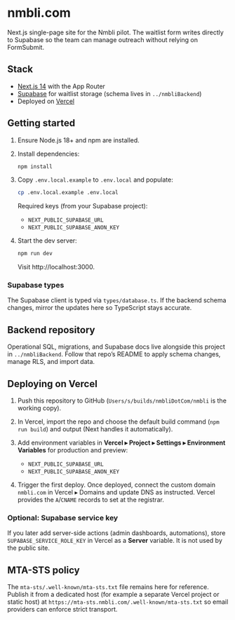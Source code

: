 # nmbli.com

Next.js single-page site for the Nmbli pilot. The waitlist form writes directly to Supabase so the
team can manage outreach without relying on FormSubmit.

## Stack

- [Next.js 14](https://nextjs.org/) with the App Router
- [Supabase](https://supabase.com/) for waitlist storage (schema lives in `../nmbliBackend`)
- Deployed on [Vercel](https://vercel.com/)

## Getting started

1. Ensure Node.js 18+ and npm are installed.
2. Install dependencies:

   ```bash
   npm install
   ```

3. Copy `.env.local.example` to `.env.local` and populate:

   ```bash
   cp .env.local.example .env.local
   ```

   Required keys (from your Supabase project):

   - `NEXT_PUBLIC_SUPABASE_URL`
   - `NEXT_PUBLIC_SUPABASE_ANON_KEY`

4. Start the dev server:

   ```bash
   npm run dev
   ```

   Visit http://localhost:3000.

### Supabase types

The Supabase client is typed via `types/database.ts`. If the backend schema changes, mirror the
updates here so TypeScript stays accurate.

## Backend repository

Operational SQL, migrations, and Supabase docs live alongside this project in
`../nmbliBackend`. Follow that repo’s README to apply schema changes, manage RLS, and import data.

## Deploying on Vercel

1. Push this repository to GitHub (`Users/s/builds/nmbliDotCom/nmbli` is the working copy).
2. In Vercel, import the repo and choose the default build command (`npm run build`) and output (Next
   handles it automatically).
3. Add environment variables in **Vercel ▸ Project ▸ Settings ▸ Environment Variables** for production
   and preview:

   - `NEXT_PUBLIC_SUPABASE_URL`
   - `NEXT_PUBLIC_SUPABASE_ANON_KEY`

4. Trigger the first deploy. Once deployed, connect the custom domain `nmbli.com` in Vercel ▸ Domains
   and update DNS as instructed. Vercel provides the `A`/`CNAME` records to set at the registrar.

### Optional: Supabase service key

If you later add server-side actions (admin dashboards, automations), store
`SUPABASE_SERVICE_ROLE_KEY` in Vercel as a **Server** variable. It is not used by the public site.

## MTA-STS policy

The `mta-sts/.well-known/mta-sts.txt` file remains here for reference. Publish it from a dedicated
host (for example a separate Vercel project or static host) at
`https://mta-sts.nmbli.com/.well-known/mta-sts.txt` so email providers can enforce strict transport.
